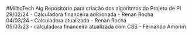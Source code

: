 #MilhoTech Alg
Repositório para criação dos algoritmos do Projeto de PI <br>
29/02/24 - Calculadora financeira adicionada - Renan Rocha <br>
04/03/24 - Calculadora atualizada - Renan Rocha <br>
05/03/23 - calculadora financeira atualizada com CSS - Fernando Amorim
